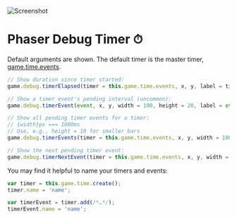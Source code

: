 ![Screenshot](https://samme.github.io/phaser-debug-timer/screenshot.png)

# Phaser Debug Timer ⏱

Default arguments are shown. The default timer is the master timer, [game.time.events](http://phaser.io/docs/2.6.2/Phaser.Time.html#events).

```javascript
// Show duration since timer started:
game.debug.timerElapsed(timer = this.game.time.events, x, y, label = timer.name)

// Show a timer event's pending interval (uncommon):
game.debug.timerEvent(event, x, y, width = 100, height = 20, label = event.name)

// Show all pending timer events for a timer:
// {width}px === 1000ms
// Use, e.g., height = 10 for smaller bars
game.debug.timerEvents(timer = this.game.time.events, x, y, width = 100, height = 20, label = timer.name)

// Show the next pending timer event:
game.debug.timerNextEvent(timer = this.game.time.events, x, y, width = 100, height = 20, label = timer.name)
```

You may find it helpful to name your timers and events:

```javascript
var timer = this.game.time.create();
timer.name = 'name';

var timerEvent = timer.add(/*…*/);
timerEvent.name = 'name';
```
